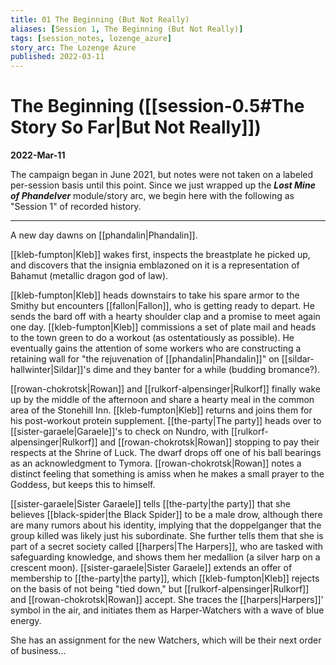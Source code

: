```yaml
---
title: 01 The Beginning (But Not Really)
aliases: [Session 1, The Beginning (But Not Really)]
tags: [session_notes, lozenge_azure]
story_arc: The Lozenge Azure
published: 2022-03-11
---
```

# The Beginning ([[session-0.5#The Story So Far|But Not Really]])
**2022-Mar-11**

The campaign began in June 2021, but notes were not taken on a labeled per-session basis until this point. Since we just wrapped up the **_Lost Mine of Phandelver_** module/story arc, we begin here with the following as "Session 1" of recorded history.

---

A new day dawns on [[phandalin|Phandalin]].

[[kleb-fumpton|Kleb]] wakes first, inspects the breastplate he picked up, and discovers that the insignia emblazoned on it is a representation of Bahamut (metallic dragon god of law).

[[kleb-fumpton|Kleb]] heads downstairs to take his spare armor to the Smithy but encounters [[fallon|Fallon]], who is getting ready to depart. He sends the bard off with a hearty shoulder clap and a promise to meet again one day. [[kleb-fumpton|Kleb]] commissions a set of plate mail and heads to the town green to do a workout (as ostentatiously as possible). He eventually gains the attention of some workers who are constructing a retaining wall for "the rejuvenation of [[phandalin|Phandalin]]" on [[sildar-hallwinter|Sildar]]'s dime and they banter for a while (budding bromance?).

[[rowan-chokrotsk|Rowan]] and [[rulkorf-alpensinger|Rulkorf]] finally wake up by the middle of the afternoon and share a hearty meal in the common area of the Stonehill Inn. [[kleb-fumpton|Kleb]] returns and joins them for his post-workout protein supplement. [[the-party|The party]] heads over to [[sister-garaele|Garaele]]'s to check on Nundro, with [[rulkorf-alpensinger|Rulkorf]] and [[rowan-chokrotsk|Rowan]] stopping to pay their respects at the Shrine of Luck. The dwarf drops off one of his ball bearings as an acknowledgment to Tymora. [[rowan-chokrotsk|Rowan]] notes a distinct feeling that something is amiss when he makes a small prayer to the Goddess, but keeps this to himself.

[[sister-garaele|Sister Garaele]] tells [[the-party|the party]] that she believes [[black-spider|the Black Spider]] to be a male drow, although there are many rumors about his identity, implying that the doppelganger that the group killed was likely just his subordinate. She further tells them that she is part of a secret society called [[harpers|The Harpers]], who are tasked with safeguarding knowledge, and shows them her medallion (a silver harp on a crescent moon). [[sister-garaele|Sister Garaele]] extends an offer of membership to [[the-party|the party]], which [[kleb-fumpton|Kleb]] rejects on the basis of not being "tied down," but [[rulkorf-alpensinger|Rulkorf]] and [[rowan-chokrotsk|Rowan]] accept. She traces the [[harpers|Harpers]]' symbol in the air, and initiates them as Harper-Watchers with a wave of blue energy.

She has an assignment for the new Watchers, which will be their next order of business...
